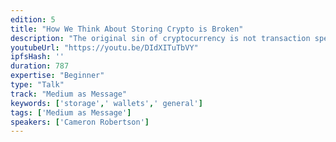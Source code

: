 ```yaml
---
edition: 5
title: "How We Think About Storing Crypto is Broken"
description: "The original sin of cryptocurrency is not transaction speed, poor anonymity, volatility or a high Gini coefficient -- it's a digital format which is confusing to use, easily delegated to centralized exchanges and, most importantly, reliant on multiple layers of software and hardware trust. What if instead Bitcoin and Ethereum were like cash, a physical format that billions of people are intimately familiar with? To achieve a viable physical cryptocurrency, however, we need radically open hardware with cryptographically-secured guarantees of their face value and uniqueness anchored in silicon. We propose a novel, low cost, physical format for cryptocurrency -- more appropriately "cryptocash" -- that's intuitive to use and allows for free, anonymous, and instantaneously final transactions. By isolating cryptographic key material and operations from software and firmware in secure silicon, we can build a new hardware foundation that supports not only self-ownership of crypto assets, but broadly serves to secure the secrets users need for participation in the decentralized web. We'll hone in how shared trust in hardware and chips must ultimately be quantified through crypto-economic incentives such that we can move away from manufacturers that willfully or ineptly include backdoors in their products."
youtubeUrl: "https://youtu.be/DIdXITuTbVY"
ipfsHash: ''
duration: 787
expertise: "Beginner"
type: "Talk"
track: "Medium as Message"
keywords: ['storage',' wallets',' general']
tags: ['Medium as Message']
speakers: ['Cameron Robertson']
---
```


